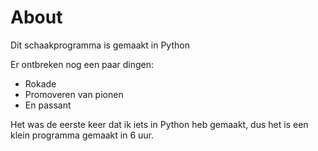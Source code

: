 # About
Dit schaakprogramma is gemaakt in Python

Er ontbreken nog een paar dingen:
- Rokade
- Promoveren van pionen
- En passant

Het was de eerste keer dat ik iets in Python heb gemaakt, dus het is een klein programma gemaakt in 6 uur.
